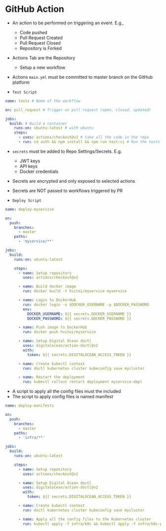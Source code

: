 # GitHub Action

- An action to be performed on triggering an event. E.g.,
  - Code pushed
  - Pull Request Created
  - Pull Request Closed
  - Repository is Forked
- Actions Tab are the Repository
  - Setup a new workflow
- Actions `main.yml` must be committed to master branch on the GitHub platform

- `Test Script`

```yml
name: tests # Name of the workflow

on: pull_request # Trigger on pull request (open, closed, updated)

jobs:
  build: # Build a container
    runs-on: ubuntu-latest # with ubuntu
    steps:
      - uses: actions/checkout@v2 # take all the code in the repo
      - run: cd auth && npm install && npm run test:ci # Run the tests for auth
```

- `secrets` must be added to Repo Settings/Secrets. E.g.
  - JWT keys
  - API keys
  - Docker credentials
- Secrets are encrypted and only exposed to selected actions
- Secrets are NOT passed to workflows triggered by PR

- `Deploy Script`

```yml
name: deploy-myservice

on:
  push:
    branches:
      - master
    paths:
      - 'myservice/**'

jobs:
  build:
    runs-on: ubuntu-latest

    steps:
      - name: Setup repository
        uses: actions/checkout@v2

      - name: Build docker image
        run: docker build -t hvitoi/myservice myservice

      - name: Login to DockerHub
        run: docker login -u $DOCKER_USERNAME -p $DOCKER_PASSWORD
        env:
          DOCKER_USERNAME: ${{ secrets.DOCKER_USERNAME }}
          DOCKER_PASSWORD: ${{ secrets.DOCKER_PASSWORD }}

      - name: Push image to DockerHub
        run: docker push hvitoi/myservice

      - name: Setup Digital Ocean doctl
        uses: digitalocean/action-doctl@v2
        with:
          token: ${{ secrets.DIGITALOCEAN_ACCESS_TOKEN }}

      - name: Create kubectl context
        run: doctl kubernetes cluster kubeconfig save mycluster

      - name: Restart the deployment
        run: kubectl rollout restart deployment myservice-depl
```

- A script to apply all the config files must the included
- The script to apply config files is named manifest

```yml
name: deploy-manifests

on:
  push:
    branches:
      - master
    paths:
      - 'infra/**'

jobs:
  build:
    runs-on: ubuntu-latest

    steps:
      - name: Setup repository
        uses: actions/checkout@v2

      - name: Setup Digital Ocean doctl
        uses: digitalocean/action-doctl@v2
        with:
          token: ${{ secrets.DIGITALOCEAN_ACCESS_TOKEN }}

      - name: Create kubectl context
        run: doctl kubernetes cluster kubeconfig save mycluster

      - name: Apply all the config files to the Kubernetes cluster
        run: kubectl apply -f infra/k8s && kubectl apply -f infra/k8s-prod
```
